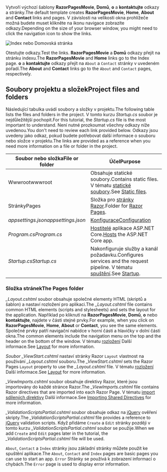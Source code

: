 <span data-ttu-id="ca51e-101">Vytvoří výchozí šablony **RazorPagesMovie**, **Domů**, **o** a **kontaktujte** odkazy a stránky.</span><span class="sxs-lookup"><span data-stu-id="ca51e-101">The default template creates **RazorPagesMovie**, **Home**, **About** and **Contact** links and pages.</span></span> <span data-ttu-id="ca51e-102">V závislosti na velikosti okna prohlížeče možná budete muset klikněte na ikonu navigace zobrazíte odkazy.</span><span class="sxs-lookup"><span data-stu-id="ca51e-102">Depending on the size of your browser window, you might need to click the navigation icon to show the links.</span></span>

![Index nebo Domovská stránka](../../tutorials/razor-pages/razor-pages-start/_static/home2.png)

<span data-ttu-id="ca51e-104">Otestujte odkazy.</span><span class="sxs-lookup"><span data-stu-id="ca51e-104">Test the links.</span></span> <span data-ttu-id="ca51e-105">**RazorPagesMovie** a **Domů** odkazy přejít na stránku indexu.</span><span class="sxs-lookup"><span data-stu-id="ca51e-105">The **RazorPagesMovie** and **Home** links go to the Index page.</span></span> <span data-ttu-id="ca51e-106">**o** a **kontaktujte** odkazy přejít na `About` a `Contact` stránky v uvedeném pořadí.</span><span class="sxs-lookup"><span data-stu-id="ca51e-106">The **About** and **Contact** links go to the `About` and `Contact` pages, respectively.</span></span>

## <a name="project-files-and-folders"></a><span data-ttu-id="ca51e-107">Soubory projektu a složek</span><span class="sxs-lookup"><span data-stu-id="ca51e-107">Project files and folders</span></span>

<span data-ttu-id="ca51e-108">Následující tabulka uvádí soubory a složky v projektu.</span><span class="sxs-lookup"><span data-stu-id="ca51e-108">The following table lists the files and folders in the project.</span></span> <span data-ttu-id="ca51e-109">V tomto kurzu *Startup.cs* soubor je nejdůležitější pochopit.</span><span class="sxs-lookup"><span data-stu-id="ca51e-109">For this tutorial, the *Startup.cs* file is the most important to understand.</span></span> <span data-ttu-id="ca51e-110">Není nutné prozkoumat všechny odkazy níže uvedenou.</span><span class="sxs-lookup"><span data-stu-id="ca51e-110">You don't need to review each link provided below.</span></span> <span data-ttu-id="ca51e-111">Odkazy jsou uvedeny jako odkaz, pokud budete potřebovat další informace o souboru nebo složce v projektu.</span><span class="sxs-lookup"><span data-stu-id="ca51e-111">The links are provided as a reference when you need more information on a file or folder in the project.</span></span>

| <span data-ttu-id="ca51e-112">Soubor nebo složka</span><span class="sxs-lookup"><span data-stu-id="ca51e-112">File or folder</span></span>              | <span data-ttu-id="ca51e-113">Účel</span><span class="sxs-lookup"><span data-stu-id="ca51e-113">Purpose</span></span> |
| ----------------- | ------------ |
| <span data-ttu-id="ca51e-114">Wwwroot</span><span class="sxs-lookup"><span data-stu-id="ca51e-114">wwwroot</span></span> | <span data-ttu-id="ca51e-115">Obsahuje statické soubory.</span><span class="sxs-lookup"><span data-stu-id="ca51e-115">Contains static files.</span></span> <span data-ttu-id="ca51e-116">V tématu [statické soubory](xref:fundamentals/static-files).</span><span class="sxs-lookup"><span data-stu-id="ca51e-116">See [Static files](xref:fundamentals/static-files).</span></span> |
| <span data-ttu-id="ca51e-117">Stránky</span><span class="sxs-lookup"><span data-stu-id="ca51e-117">Pages</span></span> | <span data-ttu-id="ca51e-118">Složka pro [stránky Razor](xref:razor-pages/index).</span><span class="sxs-lookup"><span data-stu-id="ca51e-118">Folder for [Razor Pages](xref:razor-pages/index).</span></span> |
| <span data-ttu-id="ca51e-119">*appsettings.json*</span><span class="sxs-lookup"><span data-stu-id="ca51e-119">*appsettings.json*</span></span> | [<span data-ttu-id="ca51e-120">Konfigurace</span><span class="sxs-lookup"><span data-stu-id="ca51e-120">Configuration</span></span>](xref:fundamentals/configuration/index) |
| <span data-ttu-id="ca51e-121">*Program.cs*</span><span class="sxs-lookup"><span data-stu-id="ca51e-121">*Program.cs*</span></span> | <span data-ttu-id="ca51e-122">[Hostitelé](xref:fundamentals/host/index) aplikace ASP.NET Core.</span><span class="sxs-lookup"><span data-stu-id="ca51e-122">[Hosts](xref:fundamentals/host/index) the ASP.NET Core app.</span></span>|
| <span data-ttu-id="ca51e-123">*Startup.cs*</span><span class="sxs-lookup"><span data-stu-id="ca51e-123">*Startup.cs*</span></span> | <span data-ttu-id="ca51e-124">Nakonfiguruje služby a kanál požadavku.</span><span class="sxs-lookup"><span data-stu-id="ca51e-124">Configures services and the request pipeline.</span></span> <span data-ttu-id="ca51e-125">V tématu [spuštění](xref:fundamentals/startup).</span><span class="sxs-lookup"><span data-stu-id="ca51e-125">See [Startup](xref:fundamentals/startup).</span></span>|

### <a name="the-pages-folder"></a><span data-ttu-id="ca51e-126">Složka stránek</span><span class="sxs-lookup"><span data-stu-id="ca51e-126">The Pages folder</span></span>

<span data-ttu-id="ca51e-127">*_Layout.cshtml* soubor obsahuje společné elementy HTML (skriptů a šablon) a nastaví rozložení pro aplikaci.</span><span class="sxs-lookup"><span data-stu-id="ca51e-127">The *_Layout.cshtml* file contains common HTML elements (scripts and stylesheets) and sets the layout for the application.</span></span> <span data-ttu-id="ca51e-128">Například po kliknutí na **RazorPagesMovie**, **Domů**, **o** nebo **kontaktujte**, najdete v části stejné prvky.</span><span class="sxs-lookup"><span data-stu-id="ca51e-128">For example, when you click on **RazorPagesMovie**, **Home**, **About** or **Contact**, you see the same elements.</span></span> <span data-ttu-id="ca51e-129">Společné prvky patří navigační nabídce v horní části a hlavičky v dolní části okna.</span><span class="sxs-lookup"><span data-stu-id="ca51e-129">The common elements include the navigation menu on the top and the header on the bottom of the window.</span></span> <span data-ttu-id="ca51e-130">V tématu [rozložení](xref:mvc/views/layout) Další informace.</span><span class="sxs-lookup"><span data-stu-id="ca51e-130">See [Layout](xref:mvc/views/layout) for more information.</span></span>

<span data-ttu-id="ca51e-131">*Soubor _ViewStart.cshtml* nastaví stránky Razor `Layout` vlastnost na používání *_Layout.cshtml* souboru.</span><span class="sxs-lookup"><span data-stu-id="ca51e-131">The *_ViewStart.cshtml* sets the Razor Pages `Layout` property to use the *_Layout.cshtml* file.</span></span> <span data-ttu-id="ca51e-132">V tématu [rozložení](xref:mvc/views/layout) Další informace.</span><span class="sxs-lookup"><span data-stu-id="ca51e-132">See [Layout](xref:mvc/views/layout) for more information.</span></span>

<span data-ttu-id="ca51e-133">*_ViewImports.cshtml* soubor obsahuje direktivy Razor, které jsou importovány do každé stránce Razor.</span><span class="sxs-lookup"><span data-stu-id="ca51e-133">The *_ViewImports.cshtml* file contains Razor directives that are imported into each Razor Page.</span></span> <span data-ttu-id="ca51e-134">V tématu [import sdílených direktivy](xref:mvc/views/layout#importing-shared-directives) Další informace.</span><span class="sxs-lookup"><span data-stu-id="ca51e-134">See [Importing Shared Directives](xref:mvc/views/layout#importing-shared-directives) for more information.</span></span>

<span data-ttu-id="ca51e-135">*_ValidationScriptsPartial.cshtml* soubor obsahuje odkaz na [jQuery](https://jquery.com/) ověření skripty.</span><span class="sxs-lookup"><span data-stu-id="ca51e-135">The *_ValidationScriptsPartial.cshtml* file provides a reference to [jQuery](https://jquery.com/) validation scripts.</span></span> <span data-ttu-id="ca51e-136">Když přidáme `Create` a `Edit` stránky později v tomto kurzu *_ValidationScriptsPartial.cshtml* soubor se použije.</span><span class="sxs-lookup"><span data-stu-id="ca51e-136">When we add `Create` and `Edit` pages later in the tutorial, the *_ValidationScriptsPartial.cshtml* file will be used.</span></span>

<span data-ttu-id="ca51e-137">`About`, `Contact` a `Index` stránky jsou základní stránky můžete použít ke spuštění aplikace.</span><span class="sxs-lookup"><span data-stu-id="ca51e-137">The `About`, `Contact` and `Index` pages are basic pages you can use to start an app.</span></span> <span data-ttu-id="ca51e-138">`Error` Stránky se používá k zobrazení informací o chybách.</span><span class="sxs-lookup"><span data-stu-id="ca51e-138">The `Error` page is used to display error information.</span></span>
